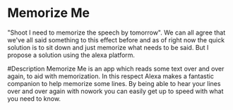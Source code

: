 # Memorize Me
"Shoot I need to memorize the speech by tomorrow". We can all agree that we've all said something to this effect before and as of right now the quick solution is to sit down and just memorize what needs to be said. But I propose a solution using the alexa platform. 

#Description
Memorize Me is an app which reads some text over and over again, to aid with memorization. In this respect Alexa makes a fantastic companion to help memorize some lines. By being able to hear your lines over and over again with nowork you can easily get up to speed with what you need to know. 


